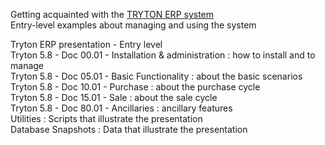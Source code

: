 Getting acquainted with the [TRYTON ERP system](http://www.tryton.org)  
Entry-level examples about managing and using the system 

Tryton ERP presentation - Entry level  
Tryton 5.8 - Doc 00.01 - Installation & administration : how to install and to manage  
Tryton 5.8 - Doc 05.01 - Basic Functionality : about the basic scenarios  
Tryton 5.8 - Doc 10.01 - Purchase : about the purchase cycle  
Tryton 5.8 - Doc 15.01 - Sale : about the sale cycle  
Tryton 5.8 - Doc 80.01 - Ancillaries : ancillary features  
Utilities : Scripts that illustrate the presentation  
Database Snapshots : Data that illustrate the presentation  

